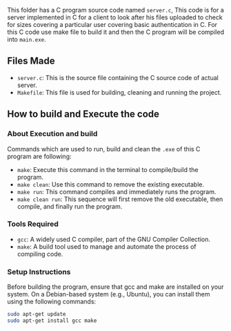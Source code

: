 This folder has a C program source code named `server.c`, This code is for a server implemented in C for a client to look after his files uploaded to check for sizes covering a particular user covering basic authentication in C. For this C code use make file to build it and then the C program will be compiled into `main.exe`. 

## Files Made
- `server.c`: This is the source file containing the C source code of actual server.
- `Makefile`: This file is used for building, cleaning and running the project.

## How to build and Execute the code

### About Execution and build
Commands which are used to run, build and clean the `.exe` of this C program are following:

- `make`: Execute this command in the terminal to compile/build the program.
- `make clean`:  Use this command to remove the existing executable.
- `make run`:  This command compiles and immediately runs the program.
- `make clean run`: This sequence will first remove the old executable, then compile, and finally run the program.

### Tools Required
- `gcc`: A widely used C compiler, part of the GNU Compiler Collection.
- `make`: A build tool used to manage and automate the process of compiling code.

### Setup Instructions
Before building the program, ensure that gcc and make are installed on your system. On a Debian-based system (e.g., Ubuntu), you can install them using the following commands:

```sh
sudo apt-get update
sudo apt-get install gcc make
```
